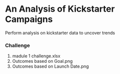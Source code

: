 # An Analysis of Kickstarter Campaigns
Perform analysis on kickstarter data to uncover trends

### Challenge
1. madule 1 challenge.xlsx
2. Outcomes based on Goal.png
3. Outcomes based on Launch Date.png
